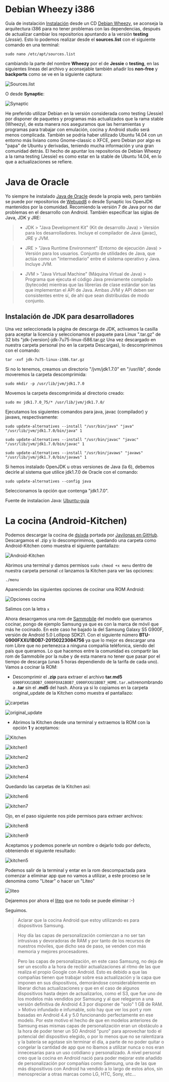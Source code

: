 # Debian Wheezy i386


Guía de instalación [Instalación](https://www.debian.org/releases/stable/i386/) desde un CD [Debian Wheezy](http://cdimage.debian.org/debian-cd/7.8.0/i386/iso-cd/), se aconseja la arquitectura i386 para no tener problemas con las dependencias, después de actualizar cambiar los repositorios apuntando a la versión **testing** (*Jessie*). Esto lo podemos realizar desde el **sources.list** con el siguiente comando en una terminal:

`sudo nano /etc/apt/sources.list`

cambiando la parte del nombre **Wheezy** por el de **Jessie** o **testing**, en las siguientes líneas del archivo y aconsejable también añadir los **non-free** y **backports** como se ve en la siguiente captura:

![Sources.list](imagenes/AndroGit1.png)

O desde **Synaptic**:

![Synaptic](imagenes/AndroGit2.png)

He preferido utilizar Debian en la versión considerada como testing (Jessie) por disponer de paquetes y programas más actualizados que la rama stable (Wheezy), de esta manera nos aseguramos que las herramientas y programas para trabajar con emulación, cocina y Android studio será menos complicada.
También se podría haber utilizado Ubuntu 14.04 con un entorno más liviano como Gnome-classic o XFCE, pero Debian por algo es "papa" de Ubuntu y derivadas, teniendo mucha información y una gran comunidad detrás. El hecho de apuntar los repositorios de Debian Wheezy a la rama testing (Jessie) es como estar en la stable de Ubuntu 14.04, en lo que a actualizaciones se refiere.

# Java de Oracle

Yo siempre he instalado [Java de Oracle](http://www.oracle.com/technetwork/java/javase/downloads/index.html) desde la propia web, pero también se puede por repositorios de [Webupd8](http://www.webupd8.org/2012/01/install-oracle-java-jdk-7-in-ubuntu-via.html) o desde Synaptic los OpenJDK mantenidos por la comunidad.
Recomiendo la versión 7 de Java por no dar problemas en el desarrollo con Android. También especificar las siglas de Java, JDK y JRE:

>+ JDK > "Java Development Kit" (Kit de desarrollo Java) > Versión para los desarrolladores. Incluye el compilador de Java (javac), JRE y JVM.

>+ JRE > "Java Runtime Environment" (Entorno de ejecución Java) > Versión para los usuarios. Conjunto de utilidades de Java, que actúa como un "intermediario" entre el sistema operativo y Java. Incluye JVM.

>+ JVM > "Java Virtual Machine" (Máquina Virtual de Java) > Programa que ejecuta el código Java previamente compilado (bytecode) mientras que las librerías de clase estándar son las que implementan el API de Java. Ambas JVM y API deben ser consistentes entre sí, de ahí que sean distribuidas de modo conjunto.

## Instalación de JDK para desarrolladores

Una vez seleccionada la página de descarga de JDK, activamos la casilla para aceptar la licencia y seleccionamos el paquete para Linux ".tar.gz" de 32 bits "jdk-[version]-jdk-7u75-linux-i586.tar.gz
Una vez descargado en nuestra carpeta personal (no en la carpeta Descargas), lo descomprimimos con el comando:

`tar -xvf jdk-7u75-linux-i586.tar.gz`

Si no lo tenemos, creamos un directorio "/jvm/jdk1.7.0" en "/usr/lib", donde moveremos la carpeta descomprimida:

`sudo mkdir -p /usr/lib/jvm/jdk1.7.0`

Movemos la carpeta descomprimida al directorio creado:

`sudo mv jdk1.7.0_75/* /usr/lib/jvm/jdk1.7.0/`

Ejecutamos los siguientes comandos para java, javac (compilador) y javaws, respectivamente:

`sudo update-alternatives --install "/usr/bin/java" "java" "/usr/lib/jvm/jdk1.7.0/bin/java" 1`

`sudo update-alternatives --install "/usr/bin/javac" "javac" "/usr/lib/jvm/jdk1.7.0/bin/javac" 1`

`sudo update-alternatives --install "/usr/bin/javaws" "javaws" "/usr/lib/jvm/jdk1.7.0/bin/javaws" 1`

Si hemos instalado OpenJDK u otras versiones de Java (la 6), debemos decirle al sistema que utilice jdk1.7.0 de Oracle con el comando:

`sudo update-alternatives --config java`

Seleccionamos la opción que contenga "jdk1.7.0".

Fuente de instalacion Java: [Ubuntu-guia](http://www.ubuntu-guia.com/2012/04/instalar-oracle-java-7-en-ubuntu-1204.html)


# La cocina (Android-Kitchen)

Podemos descargar la cocina de [dsixda](https://github.com/dsixda/Android-Kitchen) portada por [Javilonas en GitHub](https://github.com/javilonas/Android-Kitchen).
Descargamos el .zip y lo descomprimimos, quedando una carpeta como Android-Kitchen como muestra el siguiente pantallazo:

![Android-Kitchen](imagenes/AndroGit3.png)

Abrimos una terminal y damos permisos `sudo chmod +x menu` dentro de nuestra carpeta personal `cd` lanzamos la Kitchen para ver las opciones:

`./menu`

Apareciendo las siguientes opciones de cocinar una ROM Android:

![Opciones cocina](imagenes/AndroGit4.png)

Salimos con la letra `x`

Ahora desacrgamos una rom de [Sammobile](http://www.sammobile.com/firmwares/) del modelo que queramos cocinar, pongo de ejemplo Samsung ya que es con la marca de móvil que más he cocinado. En este caso he bajado la del Samsung Galaxy S5 G900F, versión de Android 5.0 Lollipop SDK21.
Con el siguiente número **BTU-G900FXXU1BOB7-20150223084756** ya que lo mejor es descargar una rom Libre que no pertenezca a ninguna compañía teléfonica, siendo del país que queramos. Lo que hacemos entre la comunidad es compartir las rom de Sammobile por la nube y de esta manera no tener que pasar por el tiempo de descarga (unas 5 horas dependiendo de la tarifa de cada uno).
Vamos a cocinar la ROM:

* Descomprimir el **.zip** para extraer el archivo **tar.md5** `G900FXXU1BOB7_G900FOXA1BOB7_G900FXXU1BOB7_HOME.tar.md5`renombrando a **.tar** sin el **.md5** del hash.
Ahora ya si lo copiamos en la carpeta original_update de la Kitchen como muestra el pantallazo:

![carpetas](imagenes/AndroGit6.png)

![original_update](imagenes/AndroGit5.png)

* Abrimos la Kitchen desde una terminal y extraemos la ROM con la opción **1** y aceptamos:

![Kitchen](imagenes/AndroGit7.png)

![kitchen1](imagenes/AndroGit8.png)

![kitchen2](imagenes/AndroGit9.png)

![kitchen3](imagenes/AndroGit10.png)

![kitchen4](imagenes/AndroGit11.png)

Quedando las carpetas de la Kitchen así:

![kitchen6](imagenes/AndroGit13.png)

![kitchen7](imagenes/AndroGit14.png)

Ojo, en el paso siguiente nos pide permisos para extraer archivos:

![kitchen8](imagenes/AndroGit15.png)

![kitchen9](imagenes/AndroGit16.png)

Aceptamos y podemos ponerle un nombre o dejarlo todo por defecto, obteniendo el siguiente resultado:

![kitchen5](imagenes/AndroGit12.png)

Podemos salir de la terminal y entar en la rom descompactada para comenzar a eliminar app que no vamos a utilizar, a este proceso se le denomina como "Litear" o hacer un "Liteo"

![liteo](imagenes/AndroGit17.png)

Dejaremos por ahora el [liteo](http://www.esp-desarrolladores.com/showthread.php?t=3066) que no todo se puede eliminar :-)

Seguimos.

> Aclarar que la cocina Android que estoy utilizando es para dispositivos Samsung. 

> Hoy día las capas de personalización comienzan a no ser tan intrusivas y devoradoras de RAM y por tanto de los recursos de nuestros móviles, que dicho sea de paso, se venden con más memoria y mejores procesadores. 

> Pero las capas de personalización, en este caso Samsung, no deja de ser un escollo a la hora de recibir actualizaciones al ritmo de las que realiza el propio Google con Android. Esto es debido a que las compañías tienen que trabajar sobre esa actualización y la capa que imponen en sus dispositivos, demorándose considerablemente en liberar dichas actualizaciones y que en el caso de algunos dispositivos hasta dejen de actualizarlos, como el S3, que fue uno de los modelos más vendidos por Samsung y al que relegaron a una versión definitiva de Android 4.3 por disponer de "solo" 1 GB de RAM.  > Motivo infundado e infumable, solo hay que ver los port y rom basadas en Android 4.4 y 5.0 funcionando perfectamente en ese modelo. Por este motivo el hecho de que en modelos anteriores de Samsung esas mismas capas de personalización eran un obstáculo a la hora de poder tener un SO Android "puro" para aprovechar todo el potencial del dispositivo elegido, o por lo menos que no se ralentizara y la batería se agotase sin terminar el día, a parte de no poder quitar o congelar la cantidad de app que no íbamos a utilizar nunca o nos eran innecesarias para un uso cotidiano y personalizado. A nivel personal creo que la cocina en Android nació para poder mejorar este añadido de personalización por compañías como Samsung, una de las que más dispositivos con Android ha vendido a lo largo de estos años, sin menospreciar a otras marcas como LG, HTC, Sony, etc...

































